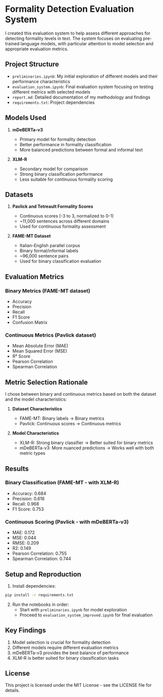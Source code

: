 # Formality Detection Evaluation System

I created this evaluation system to help assess different approaches for detecting formality levels in text. The system focuses on evaluating pre-trained language models, with particular attention to model selection and appropriate evaluation metrics.

## Project Structure

- `preliminaries.ipynb`: My initial exploration of different models and their performance characteristics
- `evaluation_system.ipynb`: Final evaluation system focusing on testing different metrics with selected models
- `report.md`: Detailed documentation of my methodology and findings
- `requirements.txt`: Project dependencies

## Models Used

1. **mDeBERTa-v3**
   - Primary model for formality detection
   - Better performance in formality classification
   - More balanced predictions between formal and informal text

2. **XLM-R**
   - Secondary model for comparison
   - Strong binary classification performance
   - Less suitable for continuous formality scoring

## Datasets

1. **Pavlick and Tetreault Formality Scores**
   - Continuous scores (-3 to 3, normalized to 0-1)
   - ~11,000 sentences across different domains
   - Used for continuous formality assessment

2. **FAME-MT Dataset**
   - Italian-English parallel corpus
   - Binary formal/informal labels
   - ~96,000 sentence pairs
   - Used for binary classification evaluation

## Evaluation Metrics

### Binary Metrics (FAME-MT dataset)
- Accuracy
- Precision
- Recall
- F1 Score
- Confusion Matrix

### Continuous Metrics (Pavlick dataset)
- Mean Absolute Error (MAE)
- Mean Squared Error (MSE)
- R² Score
- Pearson Correlation
- Spearman Correlation

## Metric Selection Rationale

I chose between binary and continuous metrics based on both the dataset and the model characteristics:

1. **Dataset Characteristics**
   - FAME-MT: Binary labels → Binary metrics
   - Pavlick: Continuous scores → Continuous metrics

2. **Model Characteristics**
   - XLM-R: Strong binary classifier → Better suited for binary metrics
   - mDeBERTa-v3: More nuanced predictions → Works well with both metric types

## Results

### Binary Classification (FAME-MT - with XLM-R)
- Accuracy:  0.684
- Precision: 0.616
- Recall:    0.968
- F1 Score:  0.753

### Continuous Scoring (Pavlick - with mDeBERTa-v3)
- MAE: 0.172
- MSE: 0.044
- RMSE: 0.209
- R2: 0.149
- Pearson Correlation: 0.755
- Spearman Correlation: 0.744

## Setup and Reproduction

1. Install dependencies:
```bash
pip install -r requirements.txt
```

2. Run the notebooks in order:
   - Start with `preliminaries.ipynb` for model exploration
   - Proceed to `evaluation_system_improved.ipynb` for final evaluation

## Key Findings

1. Model selection is crucial for formality detection
2. Different models require different evaluation metrics
3. mDeBERTa-v3 provides the best balance of performance
4. XLM-R is better suited for binary classification tasks

## License

This project is licensed under the MIT License - see the LICENSE file for details. 